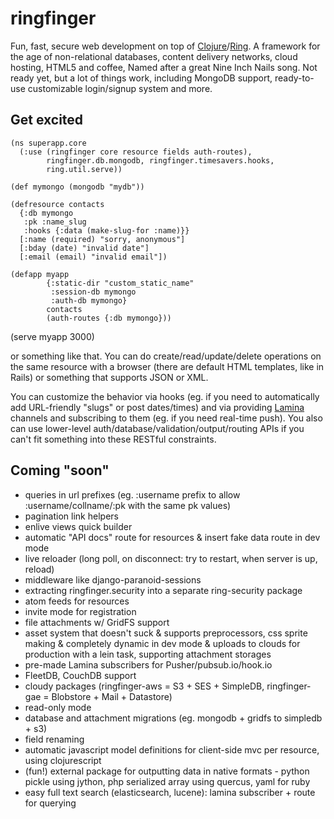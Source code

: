 # ringfinger #
Fun, fast, secure web development on top of [Clojure](http://clojure.org)/[Ring](https://github.com/mmcgrana/ring).
A framework for the age of non-relational databases, content delivery networks, cloud hosting, HTML5 and coffee,
Named after a great Nine Inch Nails song.
Not ready yet, but a lot of things work, including MongoDB support, ready-to-use customizable login/signup system and more.

## Get excited ##

    (ns superapp.core
      (:use (ringfinger core resource fields auth-routes),
            ringfinger.db.mongodb, ringfinger.timesavers.hooks,
            ring.util.serve))
    
    (def mymongo (mongodb "mydb"))
    
    (defresource contacts
      {:db mymongo
       :pk :name_slug
       :hooks {:data (make-slug-for :name)}}
      [:name (required) "sorry, anonymous"]
      [:bday (date) "invalid date"]
      [:email (email) "invalid email"])
    
    (defapp myapp
            {:static-dir "custom_static_name"
             :session-db mymongo
             :auth-db mymongo}
            contacts
            (auth-routes {:db mymongo}))
    
   (serve myapp 3000)

or something like that. You can do create/read/update/delete operations on the same resource with a browser (there are default HTML templates, like in Rails) or something that supports JSON or XML.

You can customize the behavior via hooks (eg. if you need to automatically add URL-friendly "slugs" or post dates/times) and via providing [Lamina](https://github.com/ztellman/lamina) channels and subscribing to them (eg. if you need real-time push).
You also can use lower-level auth/database/validation/output/routing APIs if you can't fit something into these RESTful constraints.

## Coming "soon" ##

- queries in url prefixes (eg. :username prefix to allow :username/collname/:pk with the same pk values)
- pagination link helpers
- enlive views quick builder
- automatic "API docs" route for resources & insert fake data route in dev mode
- live reloader (long poll, on disconnect: try to restart, when server is up, reload)
- middleware like django-paranoid-sessions
- extracting ringfinger.security into a separate ring-security package
- atom feeds for resources
- invite mode for registration
- file attachments w/ GridFS support
- asset system that doesn't suck & supports preprocessors, css sprite making & completely dynamic in dev mode & uploads to clouds for production with a lein task, supporting attachment storages
- pre-made Lamina subscribers for Pusher/pubsub.io/hook.io
- FleetDB, CouchDB support
- cloudy packages (ringfinger-aws = S3 + SES + SimpleDB, ringfinger-gae = Blobstore + Mail + Datastore)
- read-only mode
- database and attachment migrations (eg. mongodb + gridfs to simpledb + s3)
- field renaming
- automatic javascript model definitions for client-side mvc per resource, using clojurescript
- (fun!) external package for outputting data in native formats - python pickle using jython, php serialized array using quercus, yaml for ruby
- easy full text search (elasticsearch, lucene): lamina subscriber + route for querying
